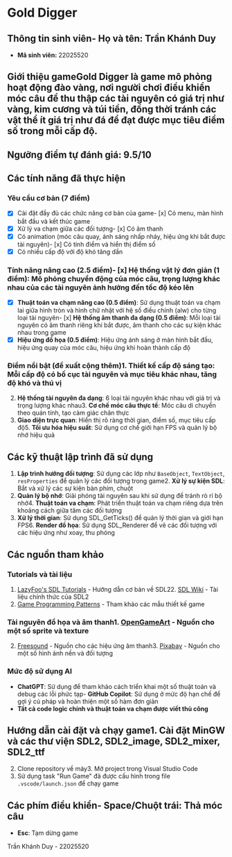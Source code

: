 # Gold Digger
## Thông tin sinh viên- **Họ và tên:** Trần Khánh Duy
- **Mã sinh viên:** 22025520
## Giới thiệu gameGold Digger là game mô phỏng hoạt động đào vàng, nơi người chơi điều khiển móc câu để thu thập các tài nguyên có giá trị như vàng, kim cương và túi tiền, đồng thời tránh các vật thể ít giá trị như đá để đạt được mục tiêu điểm số trong mỗi cấp độ.
## Ngưỡng điểm tự đánh giá: 9.5/10
## Các tính năng đã thực hiện
### Yêu cầu cơ bản (7 điểm)
- [x] Cài đặt đầy đủ các chức năng cơ bản của game- [x] Có menu, màn hình bắt đầu và kết thúc game
- [x] Xử lý va chạm giữa các đối tượng- [x] Có âm thanh
- [x] Có animation (móc câu quay, ánh sáng nhấp nháy, hiệu ứng khi bắt được tài nguyên)- [x] Có tính điểm và hiển thị điểm số
- [x] Có nhiều cấp độ với độ khó tăng dần
### Tính năng nâng cao (2.5 điểm)- [x] **Hệ thống vật lý đơn giản (1 điểm)**: Mô phỏng chuyển động của móc câu, trọng lượng khác nhau của các tài nguyên ảnh hưởng đến tốc độ kéo lên
- [x] **Thuật toán va chạm nâng cao (0.5 điểm)**: Sử dụng thuật toán va chạm lai giữa hình tròn và hình chữ nhật với hệ số điều chỉnh (alw) cho từng loại tài nguyên- [x] **Hệ thống âm thanh đa dạng (0.5 điểm)**: Mỗi loại tài nguyên có âm thanh riêng khi bắt được, âm thanh cho các sự kiện khác nhau trong game
- [x] **Hiệu ứng đồ họa (0.5 điểm)**: Hiệu ứng ánh sáng ở màn hình bắt đầu, hiệu ứng quay của móc câu, hiệu ứng khi hoàn thành cấp độ
### Điểm nổi bật (đề xuất cộng thêm)1. **Thiết kế cấp độ sáng tạo**: Mỗi cấp độ có bố cục tài nguyên và mục tiêu khác nhau, tăng độ khó và thú vị
2. **Hệ thống tài nguyên đa dạng**: 6 loại tài nguyên khác nhau với giá trị và trọng lượng khác nhau3. **Cơ chế móc câu thực tế**: Móc câu di chuyển theo quán tính, tạo cảm giác chân thực
4. **Giao diện trực quan**: Hiển thị rõ ràng thời gian, điểm số, mục tiêu cấp độ5. **Tối ưu hóa hiệu suất**: Sử dụng cơ chế giới hạn FPS và quản lý bộ nhớ hiệu quả
## Các kỹ thuật lập trình đã sử dụng
1. **Lập trình hướng đối tượng**: Sử dụng các lớp như `BaseObject`, `TextObject`, `resProperties` để quản lý các đối tượng trong game2. **Xử lý sự kiện SDL**: Bắt và xử lý các sự kiện bàn phím, chuột
3. **Quản lý bộ nhớ**: Giải phóng tài nguyên sau khi sử dụng để tránh rò rỉ bộ nhớ4. **Thuật toán va chạm**: Phát triển thuật toán va chạm riêng dựa trên khoảng cách giữa tâm các đối tượng
5. **Xử lý thời gian**: Sử dụng SDL_GetTicks() để quản lý thời gian và giới hạn FPS6. **Render đồ họa**: Sử dụng SDL_Renderer để vẽ các đối tượng với các hiệu ứng như xoay, thu phóng
## Các nguồn tham khảo
### Tutorials và tài liệu
1. [LazyFoo's SDL Tutorials](https://lazyfoo.net/tutorials/SDL/index.php) - Hướng dẫn cơ bản về SDL22. [SDL Wiki](https://wiki.libsdl.org/) - Tài liệu chính thức của SDL2
3. [Game Programming Patterns](https://gameprogrammingpatterns.com/) - Tham khảo các mẫu thiết kế game
### Tài nguyên đồ họa và âm thanh1. [OpenGameArt](https://opengameart.org/) - Nguồn cho một số sprite và texture
2. [Freesound](https://freesound.org/) - Nguồn cho các hiệu ứng âm thanh3. [Pixabay](https://pixabay.com/) - Nguồn cho một số hình ảnh nền và đối tượng
### Mức độ sử dụng AI
- **ChatGPT**: Sử dụng để tham khảo cách triển khai một số thuật toán và debug các lỗi phức tạp- **GitHub Copilot**: Sử dụng ở mức độ hạn chế để gợi ý cú pháp và hoàn thiện một số hàm đơn giản
- **Tất cả code logic chính và thuật toán va chạm được viết thủ công**
## Hướng dẫn cài đặt và chạy game1. Cài đặt MinGW và các thư viện SDL2, SDL2_image, SDL2_mixer, SDL2_ttf
2. Clone repository về máy3. Mở project trong Visual Studio Code
4. Sử dụng task "Run Game" đã được cấu hình trong file `.vscode/launch.json` để chạy game
## Các phím điều khiển- **Space/Chuột trái**: Thả móc câu
- **Esc**: Tạm dừng game


































Trần Khánh Duy - 22025520
